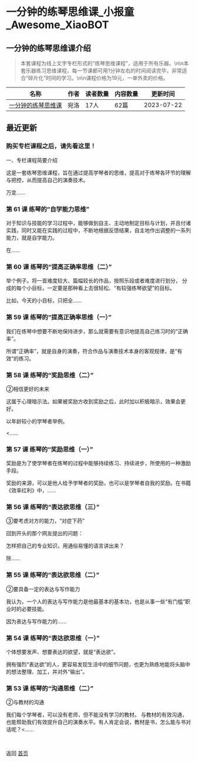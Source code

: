 # 一分钟的练琴思维课_小报童_Awesome_XiaoBOT

## 一分钟的练琴思维课介绍
> 本套课程为线上文字专栏形式的“练琴思维课程”，适用于所有乐器。\n\n本套乐器练习思维课程，每一节课都可用1分钟左右的时间阅读完毕，非常适合“碎片化”时间的学习。\n\n课程价格为19元，一单外卖的价格。  
  


|名称|作者|读者数量|内容数量|更新时间|
|---|---|---|---|---|
|[一分钟的练琴思维课](https://xiaobot.net/p/wyl0002?refer=0b133df9-27dc-423b-8101-639049001c13)|宛洛|17人|62篇|2023-07-22|

## 最近更新
### 购买专栏课程之后，请先看这里！

一、专栏课程简要介绍



这是一套练琴思维课程，旨在通过提高学琴者的思维，提高对于练琴各环节的理解与把控，从而提高自己的演奏技术。



万变......

### 第 61 课 练琴的“自学能力思维”

对于知识与技能的学习过程中，能够做到自主、主动地制定目标与计划，并且付诸实践，同时又能在实践的过程中，不断地根据反馈结果，自主地作出调整的一系列能力，就是自学能力。

在......

### 第 60 课 练琴的“提高正确率思维（二）”

举个例子。将一首难度较大、篇幅较长的作品，按照乐段或者难度进行划分， 分成的每个小目标，一定要是那种看上去很轻松、“有较强练琴欲望”的目标。

比如，今天的小目标，只把全......

### 第 59 课 练琴的“提高正确率思维（一）”

我们在练琴中想要不断地保持进步，那么就需要有意识地提高自己练习时的“正确率”。

所谓“正确率”，就是自身的演奏，符合作品与演奏技术本身的客观规律，是“有效”的练习。

### 第 58 课 练琴的“奖励思维（二）”

②相信更好的未来

这属于心理暗示法。如果被奖励方收到奖励之后，此时加以积极暗示，效果会更好。

以年龄较小的学琴者举例。

<......

### 第 57 课 练琴的“奖励思维（一）”

奖励是为了使学琴者在练琴的过程中能够持续练习、持续进步，所使用的一种激励手段。

奖励的来源，可以是他人给予学琴者的奖励，也可以是学琴者自我的奖励。在书籍《效率红利》中，......

### 第 56 课 练琴的“表达欲思维（三）”

③要考虑对方的能力，“对症下药”

回到开头的那个网友提出的问题：

怎样把自己的专业知识，用通俗易懂的语言讲出来？

除......

### 第 55 课 练琴的“表达欲思维（二）”

②要具备一定的表达与写作能力

我认为，一个人的表达与写作能力是他最基本的基本功，也是从事一些“有门槛”职业时的必要技能。

因为表达与写作能力的......

### 第 54 课 练琴的“表达欲思维（一）”

个体想要发声、想要表达的欲望，就是“表达欲”。

拥有强烈“表达欲”的人，更容易发现生活中的细节问题，也更为熟练地能将头脑中的想法整理、加工，并对外“输出”。

### 第 53 课 练琴的“沟通思维（二）”

②与教材的沟通

我们每个学琴者，可以没有老师，但不能没有学习的教材。
与教材的有效沟通，也能帮助我们有效提升自己的演奏水平。有人肯定会说，教材是书，怎么能与书对话呢？<......


<a href="https://github.com/Reno9527/awesome-xiaobot" style="color: white; text-decoration: none;">awesome-xiaobot</a>

返回 [首页](../README.md)
